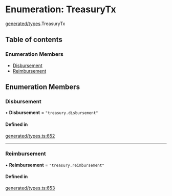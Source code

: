 # Enumeration: TreasuryTx

[generated/types](../wiki/generated.types).TreasuryTx

## Table of contents

### Enumeration Members

- [Disbursement](../wiki/generated.types.TreasuryTx#disbursement)
- [Reimbursement](../wiki/generated.types.TreasuryTx#reimbursement)

## Enumeration Members

### Disbursement

• **Disbursement** = ``"treasury.disbursement"``

#### Defined in

[generated/types.ts:652](https://github.com/PolymeshAssociation/polymesh-sdk/blob/16e8c2ca/src/generated/types.ts#L652)

___

### Reimbursement

• **Reimbursement** = ``"treasury.reimbursement"``

#### Defined in

[generated/types.ts:653](https://github.com/PolymeshAssociation/polymesh-sdk/blob/16e8c2ca/src/generated/types.ts#L653)
